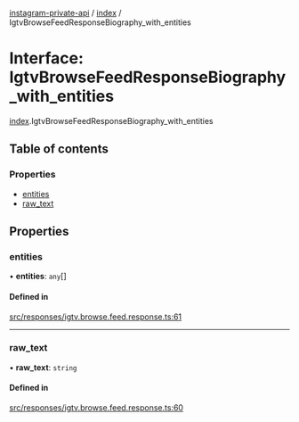 [instagram-private-api](../../README.md) / [index](../../modules/index.md) / IgtvBrowseFeedResponseBiography_with_entities

# Interface: IgtvBrowseFeedResponseBiography\_with\_entities

[index](../../modules/index.md).IgtvBrowseFeedResponseBiography_with_entities

## Table of contents

### Properties

- [entities](IgtvBrowseFeedResponseBiography_with_entities.md#entities)
- [raw\_text](IgtvBrowseFeedResponseBiography_with_entities.md#raw_text)

## Properties

### entities

• **entities**: `any`[]

#### Defined in

[src/responses/igtv.browse.feed.response.ts:61](https://github.com/Nerixyz/instagram-private-api/blob/0e0721c/src/responses/igtv.browse.feed.response.ts#L61)

___

### raw\_text

• **raw\_text**: `string`

#### Defined in

[src/responses/igtv.browse.feed.response.ts:60](https://github.com/Nerixyz/instagram-private-api/blob/0e0721c/src/responses/igtv.browse.feed.response.ts#L60)
